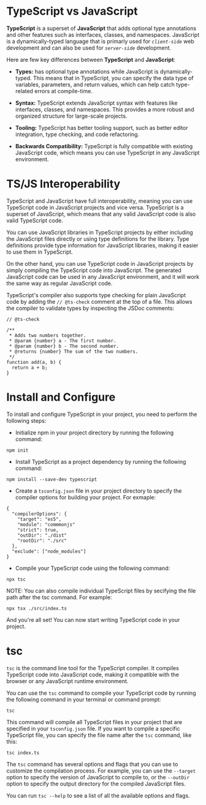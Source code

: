 # TypeScript vs JavaScript

**TypeScript** is a superset of **JavaScript** that adds optional type annotations and other features such as interfaces, classes, and namespaces. JavaScript is a dynamically-typed language that is primarly used for _`client-side`_ web development and can also be used for _`server-side`_ development.

Here are few key differences between **TypeScript** and **JavaScript**:

- **Types:** has optional type annotations while JavaScript is dynamically-typed. This means that in TypeScript, you can specify the data type of variables, parameters, and return values, which can help catch type-related errors at compile-time.

- **Syntax:** TypeScript extends JavaScript syntax with features like interfaces, classes, and namespaces. This provides a more robust and organized structure for large-scale projects.

- **Tooling:** TypeScript has better tooling support, such as better editor integration, type checking, and code refactoring.

- **Backwards Compatibility:** TypeScript is fully compatible with existing JavaScript code, which means you can use TypeScript in any JavaScript environment.

# TS/JS Interoperability

TypeScript and JavaScript have full interoperability, meaning you can use TypeScript code in JavaScript projects and vice versa. TypeScript is a superset of JavaScript, which means that any valid JavaScript code is also valid TypeScript code.

You can use JavaScript libraries in TypeScript projects by either including the JavaScript files directly or using type definitions for the library. Type definitions provide type information for JavaScript libraries, making it easier to use them in TypeScript.

On the other hand, you can use TypeScript code in JavaScript projects by simply compiling the TypeScript code into JavaScript. The generated JavaScript code can be used in any JavaScript environment, and it will work the same way as regular JavaScript code.

TypeScript's compiler also supports type checking for plain JavaScript code by adding the `// @ts-check` comment at the top of a file. This allows the compiler to validate types by inspecting the JSDoc comments:

```
// @ts-check

/**
 * Adds two numbers together.
 * @param {number} a - The first number.
 * @param {number} b - The second number.
 * @returns {number} The sum of the two numbers.
 */
function add(a, b) {
  return a + b;
}
```

# Install and Configure

To install and configure TypeScript in your project, you need to perform the following steps:

- Initialize npm in your project directory by running the following command:

```
npm init
```

- Install TypeScript as a project dependency by running the following command:

```
npm install --save-dev typescript
```

- Create a `tsconfig.json` file in your project directory to specify the compiler options for building your project. For exmaple:

```
{
  "compilerOptions": {
    "target": "es5",
    "module": "commmonjs"
    "strict": true,
    "outDir": "./dist"
    "rootDir": "./src"
  },
  "exclude": ["node_modules"]
}
```

- Compile your TypeScript code using the following command:

```
npx tsc
```

NOTE: You can also compile individual TypeScript files by secifying the file path after the tsc command. For example:

```
npx tsx ./src/index.ts
```

And you're all set! You can now start writing TypeScript code in your project.

# tsc

`tsc` is the command line tool for the TypeScript compiler. It compiles TypeScript code into JavaScript code, making it compatible with the browser or any JavaScript runtime environment.

You can use the `tsc` command to compile your TypeScript code by running the following command in your terminal or command prompt:

```
tsc
```

This command will compile all TypeScript files in your project that are specified in your `tsconfig.json` file. If you want to compile a specific TypeScript file, you can specify the file name after the `tsc` command, like this:

```
tsc index.ts
```

The `tsc` command has several options and flags that you can use to customize the compilation process. For example, you can use the `--target` option to specify the version of JavaScript to compile to, or the `--outDir` option to specify the output directory for the compiled JavaScript files.

You can run `tsc --help` to see a list of all the available options and flags.
